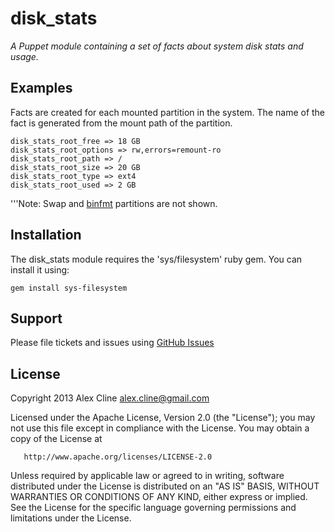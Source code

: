 disk_stats
=======
*A Puppet module containing a set of facts about system disk stats and usage.*

Examples
------
Facts are created for each mounted partition in the system.  The name of the fact is generated from the mount path of the partition.


    disk_stats_root_free => 18 GB
    disk_stats_root_options => rw,errors=remount-ro
    disk_stats_root_path => /
    disk_stats_root_size => 20 GB
    disk_stats_root_type => ext4
    disk_stats_root_used => 2 GB


'''Note: Swap and [binfmt](http://en.wikipedia.org/wiki/Binfmt_misc) partitions are not shown.


Installation
------

The disk_stats module requires the 'sys/filesystem' ruby gem.  You can install it using:

    gem install sys-filesystem


Support
-------

Please file tickets and issues using [GitHub Issues](https://github.com/AlexCline/disk_stats/issues)


License
-------
   Copyright 2013 Alex Cline <alex.cline@gmail.com>

   Licensed under the Apache License, Version 2.0 (the "License");
   you may not use this file except in compliance with the License.
   You may obtain a copy of the License at

       http://www.apache.org/licenses/LICENSE-2.0

   Unless required by applicable law or agreed to in writing, software
   distributed under the License is distributed on an "AS IS" BASIS,
   WITHOUT WARRANTIES OR CONDITIONS OF ANY KIND, either express or implied.
   See the License for the specific language governing permissions and
   limitations under the License.
